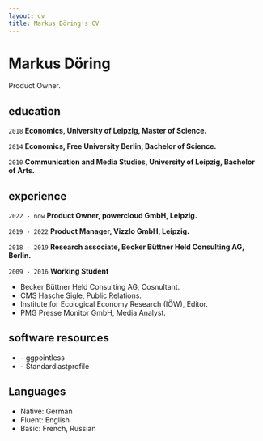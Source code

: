 ```yaml
---
layout: cv
title: Markus Döring's CV
---
```

# Markus Döring
Product Owner.

## education

`2018`
__Economics, University of Leipzig, Master of Science.__

`2014`
__Economics, Free University Berlin, Bachelor of Science.__

`2010`
__Communication and Media Studies, University of Leipzig, Bachelor of Arts.__

## experience

`2022 - now`
__Product Owner, powercloud GmbH, Leipzig.__

`2019 - 2022`
__Product Manager, Vizzlo GmbH, Leipzig.__

`2018 - 2019`
__Research associate, Becker Büttner Held Consulting AG, Berlin.__

`2009 - 2016`
__Working Student__
  - Becker Büttner Held Consulting AG, Cosnultant.
  - CMS Hasche Sigle, Public Relations.
  - Institute for Ecological Economy Research (IÖW), Editor.
  - PMG Presse Monitor GmbH, Media Analyst.

## software resources

- \- ggpointless &nbsp;&nbsp;&nbsp;&nbsp;&nbsp;<a href="https://flrd.github.io/ggpointless/"><i class="fas fa-home"></i></a>&nbsp;&nbsp;&nbsp;&nbsp;&nbsp;<a href="https://github.com/flrd/ggpointless/"><i class="fab fa-github"></i></a>
- \- Standardlastprofile &nbsp;&nbsp;&nbsp;&nbsp;&nbsp;<a href="https://flrd.github.io/standardlastprofile/"><i class="fas fa-home"></i></a>&nbsp;&nbsp;&nbsp;&nbsp;&nbsp;<a href="https://github.com/flrd/standardlastprofile/"><i class="fab fa-github"></i></a>

## Languages

- Native: German
- Fluent: English
- Basic: French, Russian



<!-- ### Footer Last updated: March 2024 -->


